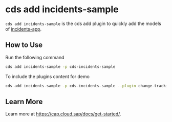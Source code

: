 # cds add incidents-sample

`cds add incidents-sample` is the cds add plugin to quickly add the models of [incidents-app](https://github.com/cap-js/incidents-app).

## How to Use

Run the following command

```sh
cds add incidents-sample -p cds-incidents-sample
```

To include the plugins content for demo

```sh
cds add incidents-sample -p cds-incidents-sample --plugin change-tracking
```

## Learn More

Learn more at https://cap.cloud.sap/docs/get-started/.
